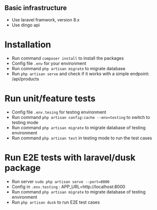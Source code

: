 ## Basic infrastructure
- Use laravel framwork, version 8.x
- Use dingo api

# Installation
- Run command ```composer install``` to install the packages
- Config file ```.env``` for your environment
- Run command ```php artisan migrate``` to migrate database
- Run ```php artisan serve``` and check if it works with a simple endpoint: /api/products

# Run unit/feature tests
- Config file ```.env.tesing``` for testing environment
- Run command ```php artisan config:cache --env=testing``` to switch to testing mode
- Run command ```php artisan migrate``` to migrate database of testing environment
- Run command ```php artisan test``` in testing mode to run the test cases

# Run E2E tests with laravel/dusk package
- Run server ```sudo php artisan serve --port=8000```
- Config in ```.env.testing``` : APP_URL=http://localhost:8000
- Run command ```php artisan migrate``` to migrate database of testing environment
- Run ```php artisan dusk``` to run E2E test cases
